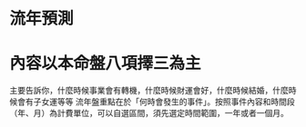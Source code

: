 流年預測
=======

# 內容以本命盤八項擇三為主
主要告訴你，什麼時候事業會有轉機，什麼時候財運會好，什麼時候結婚，什麼時候會有子女運等等
流年盤重點在於「何時會發生的事件」。按照事件內容和時間段（年、月）為計費單位，可以自選區間，須先選定時間範圍，一年或者一個月。
